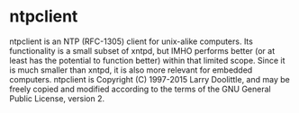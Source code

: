 # ntpclient
ntpclient is an NTP (RFC-1305) client for unix-alike computers. Its functionality is a small subset of xntpd, but IMHO performs better (or at least has the potential to function better) within that limited scope. Since it is much smaller than xntpd, it is also more relevant for embedded computers.  ntpclient is Copyright (C) 1997-2015 Larry Doolittle, and may be freely copied and modified according to the terms of the GNU General Public License, version 2.
